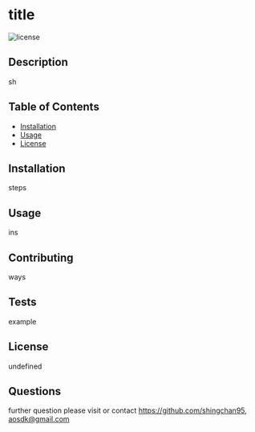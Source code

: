 
   # title 
   ![license](https://img.shields.io/badge/license-MLT%20license-green)

   ## Description
   sh

   ## Table of Contents
  - [Installation](#installation)
  - [Usage](#usage)
  - [License](#license)

   ## Installation
   steps
   ## Usage
   ins
   
   ## Contributing
   ways
   ## Tests
   example
   ## License
   undefined


   ## Questions

   further question please visit or contact https://github.com/shingchan95, aosdk@gmail.com
   